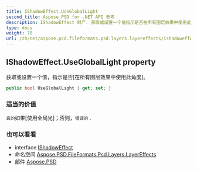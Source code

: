 ```yaml
---
title: IShadowEffect.UseGlobalLight
second_title: Aspose.PSD for .NET API 参考
description: IShadowEffect 财产. 获取或设置一个值指示是否在所有图层效果中使用此角度
type: docs
weight: 70
url: /zh/net/aspose.psd.fileformats.psd.layers.layereffects/ishadoweffect/usegloballight/
---
```

## IShadowEffect.UseGlobalLight property

获取或设置一个值，指示是否[在所有图层效果中使用此角度]。

```csharp
public bool UseGlobalLight { get; set; }
```

### 适当的价值

`真的`如果[使用全局光]；否则，`错误的` .

### 也可以看看

* interface [IShadowEffect](../)
* 命名空间 [Aspose.PSD.FileFormats.Psd.Layers.LayerEffects](../../ishadoweffect/)
* 部件 [Aspose.PSD](../../../)


